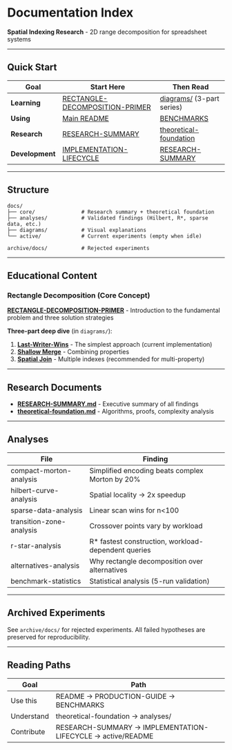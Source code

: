 # Documentation Index

**Spatial Indexing Research** - 2D range decomposition for spreadsheet systems

---

## Quick Start

| Goal            | Start Here                                                            | Then Read                                                  |
| --------------- | --------------------------------------------------------------------- | ---------------------------------------------------------- |
| **Learning**    | [RECTANGLE-DECOMPOSITION-PRIMER](./RECTANGLE-DECOMPOSITION-PRIMER.md) | [diagrams/](./diagrams/) (3-part series)                   |
| **Using**       | [Main README](../README.md)                                           | [BENCHMARKS](../BENCHMARKS.md)                             |
| **Research**    | [RESEARCH-SUMMARY](./core/RESEARCH-SUMMARY.md)                        | [theoretical-foundation](./core/theoretical-foundation.md) |
| **Development** | [IMPLEMENTATION-LIFECYCLE](./IMPLEMENTATION-LIFECYCLE.md)             | [RESEARCH-SUMMARY](./core/RESEARCH-SUMMARY.md)             |

---

## Structure

```
docs/
├── core/               # Research summary + theoretical foundation
├── analyses/           # Validated findings (Hilbert, R*, sparse data, etc.)
├── diagrams/           # Visual explanations
└── active/             # Current experiments (empty when idle)

archive/docs/           # Rejected experiments
```

---

## Educational Content

### Rectangle Decomposition (Core Concept)

**[RECTANGLE-DECOMPOSITION-PRIMER](./RECTANGLE-DECOMPOSITION-PRIMER.md)** - Introduction to the fundamental problem and three solution strategies

**Three-part deep dive** (in `diagrams/`):

1. **[Last-Writer-Wins](./diagrams/rectangle-decomposition-lww.md)** - The simplest approach (current implementation)
2. **[Shallow Merge](./diagrams/rectangle-decomposition-merge.md)** - Combining properties
3. **[Spatial Join](./diagrams/rectangle-decomposition-spatial-join.md)** - Multiple indexes (recommended for multi-property)

---

## Research Documents

- **[RESEARCH-SUMMARY.md](./core/RESEARCH-SUMMARY.md)** - Executive summary of all findings
- **[theoretical-foundation.md](./core/theoretical-foundation.md)** - Algorithms, proofs, complexity analysis

---

## Analyses

| File                     | Finding                                             |
| ------------------------ | --------------------------------------------------- |
| compact-morton-analysis  | Simplified encoding beats complex Morton by 20%     |
| hilbert-curve-analysis   | Spatial locality → 2x speedup                       |
| sparse-data-analysis     | Linear scan wins for n<100                          |
| transition-zone-analysis | Crossover points vary by workload                   |
| r-star-analysis          | R* fastest construction, workload-dependent queries |
| alternatives-analysis    | Why rectangle decomposition over alternatives       |
| benchmark-statistics     | Statistical analysis (5-run validation)             |

---

## Archived Experiments

See `archive/docs/` for rejected experiments. All failed hypotheses are preserved for reproducibility.

---

## Reading Paths

| Goal       | Path                                                        |
| ---------- | ----------------------------------------------------------- |
| Use this   | README → PRODUCTION-GUIDE → BENCHMARKS                      |
| Understand | theoretical-foundation → analyses/                          |
| Contribute | RESEARCH-SUMMARY → IMPLEMENTATION-LIFECYCLE → active/README |
